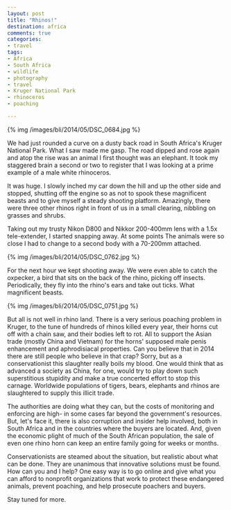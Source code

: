 ```yaml
---
layout: post
title: "Rhinos!"
destination: africa
comments: true
categories:
- travel
tags:
- Africa
- South Africa
- wildlife
- photography
- travel
- Kruger National Park
- rhinoceros
- poaching

---
```


{% img /images/bli/2014/05/DSC_0684.jpg %}

We had just rounded a curve on a dusty back road in South Africa's Kruger National Park. What I saw made me gasp. The road dipped and rose again and atop the rise was an animal I first thought was an elephant. It took my staggered brain a second or two to register that I was looking at a prime example of a male white rhinoceros.

<!--more-->

It was huge. I slowly inched my car down the hill and up the other side and stopped, shutting off the engine so as not to spook these magnificent beasts and to give myself a steady shooting platform. Amazingly, there were three other rhinos right in front of us in a small clearing, nibbling on grasses and shrubs. 

Taking out my trusty Nikon D800 and Nikkor 200-400mm lens with a 1.5x tele-extender, I started snapping away. At some points The animals were so close I had to change to a second body with a 70-200mm attached. 

{% img /images/bli/2014/05/DSC_0762.jpg %}

For the next hour we kept shooting away. We were even able to catch the oxpecker, a bird that sits on the back of the rhino, picking off insects. Periodically, they fly into the rhino's ears and take out ticks. What magnificent beasts. 

{% img /images/bli/2014/05/DSC_0751.jpg %}

But all is not well in rhino land. There is a very serious poaching problem in Kruger, to the tune of hundreds of rhinos killed every year, their horns cut off with a chain saw, and their bodies left to rot. All to support the Asian trade (mostly China and Vietnam) for the horns' supposed male penis enhancement and aphrodisiacal properties. Can you believe that in 2014 there are still people who believe in that crap? Sorry, but as a conservationist this slaughter really boils my blood. One would think that as advanced a society as China, for one, would try to play down such superstitious stupidity and make a true concerted effort to stop this carnage. Worldwide populations of tigers, bears, elephants and rhinos are slaughtered to supply this illicit trade. 

The authorities are doing what they can, but the costs of monitoring and enforcing are high- in some cases far beyond the government's resources. But, let's face it, there is also corruption and insider help involved, both in South Africa and in the countries where the buyers are located. And, given the economic plight of much of the South African population, the sale of even one rhino horn can keep an entire family going for weeks or months. 

Conservationists are steamed about the situation, but realistic about what can be done. They are unanimous that innovative solutions must be found. How can you and I help? One easy way is to go online and give what you can afford to nonprofit organizations that work to  protect these endangered animals, prevent poaching, and help prosecute poachers and buyers. 

Stay tuned for more. 


